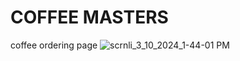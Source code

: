 # COFFEE MASTERS
coffee ordering page
![scrnli_3_10_2024_1-44-01 PM](https://github.com/aruseilinda/coffeemasters/assets/91310879/100d9148-00ea-4018-a773-73ed3278a91c)

